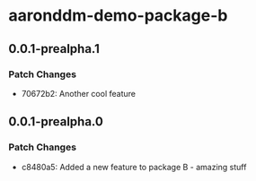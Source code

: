 # aaronddm-demo-package-b

## 0.0.1-prealpha.1

### Patch Changes

- 70672b2: Another cool feature

## 0.0.1-prealpha.0

### Patch Changes

- c8480a5: Added a new feature to package B - amazing stuff
